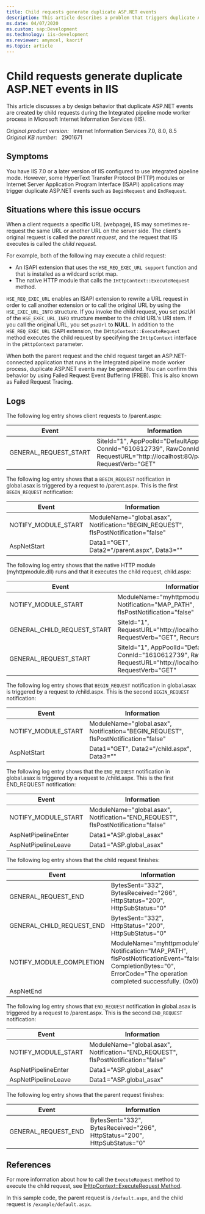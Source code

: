 ```yaml
---
title: Child requests generate duplicate ASP.NET events
description: This article describes a problem that triggers duplicate ASP.NET events. Occurs because of URL child requests in IIS 7.0 or a later version of IIS.
ms.date: 04/07/2020
ms.custom: sap:Development
ms.technology: iis-development
ms.reviewer: amymcel, kaorif
ms.topic: article
---
```

# Child requests generate duplicate ASP.NET events in IIS

This article discusses a by design behavior that duplicate ASP.NET events are created by child requests during the Integrated pipeline mode worker process in Microsoft Internet Information Services (IIS).

_Original product version:_ &nbsp; Internet Information Services 7.0, 8.0, 8.5  
_Original KB number:_ &nbsp; 2901671

## Symptoms

You have IIS 7.0 or a later version of IIS configured to use integrated pipeline mode. However, some HyperText Transfer Protocol (HTTP) modules or Internet Server Application Program Interface (ISAPI) applications may trigger duplicate ASP.NET events such as `BeginRequest` and `EndRequest`.

## Situations where this issue occurs

When a client requests a specific URL (webpage), IIS may sometimes re-request the same URL or another URL on the server side. The client's original request is called the _parent request_, and the request that IIS executes is called the _child request_.

For example, both of the following may execute a child request:

- An ISAPI extension that uses the `HSE_REQ_EXEC_URL support` function and that is installed as a wildcard script map.
- The native HTTP module that calls the `IHttpContext::ExecuteRequest` method.

`HSE_REQ_EXEC_URL` enables an ISAPI extension to rewrite a URL request in order to call another extension or to call the original URL by using the `HSE_EXEC_URL_INFO` structure. If you invoke the child request, you set pszUrl of the `HSE_EXEC_URL_INFO` structure member to the child URL's URI stem. If you call the original URL, you set `pszUrl` to **NULL**. In addition to the `HSE_REQ_EXEC_URL` ISAPI extension, the `IHttpContext::ExecuteRequest` method executes the child request by specifying the `IHttpContext` interface in the `pHttpContext` parameter.

When both the parent request and the child request target an ASP.NET-connected application that runs in the Integrated pipeline mode worker process, duplicate ASP.NET events may be generated. You can confirm this behavior by using Failed Request Event Buffering (FREB). This is also known as Failed Request Tracing.

## Logs

The following log entry shows client requests to /parent.aspx:

|Event|Information|
|---|---|
|GENERAL_REQUEST_START|SiteId="1", AppPoolId="DefaultAppPool", ConnId="610612739", RawConnId="0", RequestURL="http://localhost:80/parent.aspx", RequestVerb="GET"|
  
The following log entry shows that a `BEGIN_REQUEST` notification in global.asax is triggered by a request to /parent.aspx. This is the first `BEGIN_REQUEST` notification:

|Event|Information|
|---|---|
|NOTIFY_MODULE_START|ModuleName="global.asax", Notification="BEGIN_REQUEST", fIsPostNotification="false"|
|AspNetStart|Data1="GET", Data2="/parent.aspx", Data3=""|
  
The following log entry shows that the native HTTP module (myhttpmodule.dll) runs and that it executes the child request, child.aspx:

|Event|Information|
|---|---|
|NOTIFY_MODULE_START|ModuleName="myhttpmodule", Notification="MAP_PATH", fIsPostNotification="false"|
|GENERAL_CHILD_REQUEST_START|SiteId="1", RequestURL="http://localhost:80/child.aspx", RequestVerb="GET", RecursiveLevel="1"|
|GENERAL_REQUEST_START|SiteId="1", AppPoolId="DefaultAppPool", ConnId="1610612739", RawConnId="0", RequestURL="http://localhost:80/child.aspx", RequestVerb="GET"|
  
The following log entry shows that `BEGIN_REQUEST` notification in global.asax is triggered by a request to /child.aspx. This is the second `BEGIN_REQUEST` notification:

|Event|Information|
|---|---|
|NOTIFY_MODULE_START|ModuleName="global.asax", Notification="BEGIN_REQUEST", fIsPostNotification="false"|
|AspNetStart|Data1="GET", Data2="/child.aspx", Data3=""|
  
The following log entry shows that the `END_REQUEST` notification in global.asax is triggered by a request to /child.aspx. This is the first END_REQUEST notification:

|Event|Information|
|---|---|
|NOTIFY_MODULE_START|ModuleName="global.asax", Notification="END_REQUEST", fIsPostNotification="false"|
|AspNetPipelineEnter|Data1="ASP.global_asax"|
|AspNetPipelineLeave|Data1="ASP.global_asax"|
  
The following log entry shows that the child request finishes:

|Event|Information|
|---|---|
|GENERAL_REQUEST_END|BytesSent="332", BytesReceived="266", HttpStatus="200", HttpSubStatus="0"|
|GENERAL_CHILD_REQUEST_END|BytesSent="332", HttpStatus="200", HttpSubStatus="0"|
|NOTIFY_MODULE_COMPLETION|ModuleName="myhttpmodule", Notification="MAP_PATH", fIsPostNotificationEvent="false", CompletionBytes="0", ErrorCode="The operation completed successfully. (0x0)"|
|AspNetEnd||
  
The following log entry shows that `END_REQUEST` notification in global.asax is triggered by a request to /parent.aspx. This is the second `END_REQUEST` notification:

|Event|Information|
|---|---|
|NOTIFY_MODULE_START|ModuleName="global.asax", Notification="END_REQUEST", fIsPostNotification="false"|
|AspNetPipelineEnter|Data1="ASP.global_asax"|
|AspNetPipelineLeave|Data1="ASP.global_asax"|
  
The following log entry shows that the parent request finishes:

|Event|Information|
|---|---|
|GENERAL_REQUEST_END|BytesSent="332", BytesReceived="266", HttpStatus="200", HttpSubStatus="0"|
  
## References

For more information about how to call the `ExecuteRequest` method to execute the child request, see [IHttpContext::ExecuteRequest Method](/iis/web-development-reference/native-code-api-reference/ihttpcontext-executerequest-method).

In this sample code, the parent request is `/default.aspx`, and the child request is `/example/default.aspx`.
